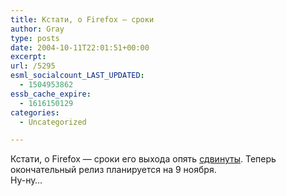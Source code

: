 ```yaml
---
title: Кстати, о Firefox — сроки
author: Gray
type: posts
date: 2004-10-11T22:01:51+00:00
excerpt:
url: /5295
esml_socialcount_LAST_UPDATED:
  - 1504953862
essb_cache_expire:
  - 1616150129
categories:
  - Uncategorized

---
```








Кстати, о Firefox &#8212; сроки его выхода опять <a href="http://weblogs.mozillazine.org/ben/archives/006658.html" target="_blank">сдвинуты</a>. Теперь окончательный релиз планируется на 9 ноября.  
Ну-ну&#8230;